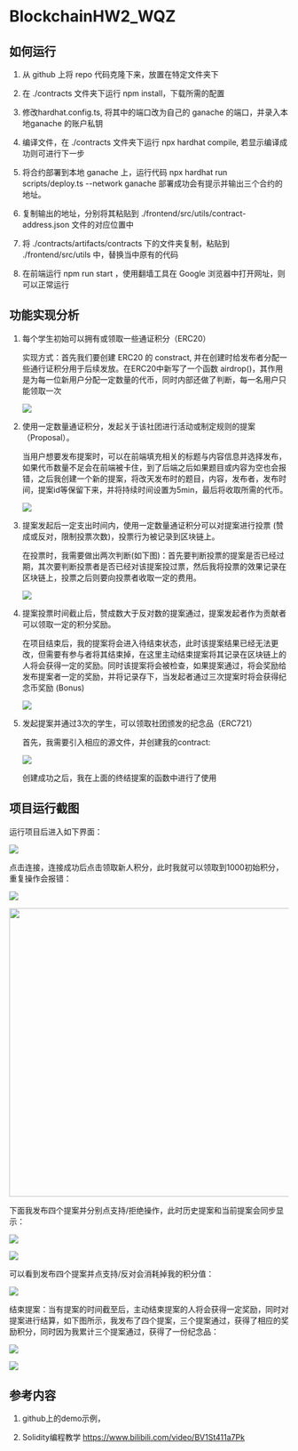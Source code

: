 # BlockchainHW2_WQZ

## 如何运行

1. 从 github 上将 repo 代码克隆下来，放置在特定文件夹下

2. 在 ./contracts 文件夹下运行 npm install，下载所需的配置

3. 修改hardhat.config.ts, 将其中的端口改为自己的 ganache 的端口，并录入本地ganache 的账户私钥

4. 编译文件，在 ./contracts 文件夹下运行 npx hardhat compile, 若显示编译成功则可进行下一步

5. 将合约部署到本地 ganache 上，运行代码 npx hardhat run scripts/deploy.ts --network ganache 部署成功会有提示并输出三个合约的地址。

6. 复制输出的地址，分别将其粘贴到 ./frontend/src/utils/contract-address.json 文件的对应位置中

7. 将 ./contracts/artifacts/contracts 下的文件夹复制，粘贴到 ./frontend/src/utils 中，替换当中原有的代码

8. 在前端运行 npm run start ，使用翻墙工具在 Google 浏览器中打开网址，则可以正常运行

## 功能实现分析

1. 每个学生初始可以拥有或领取一些通证积分（ERC20）
   
   实现方式：首先我们要创建 ERC20 的 constract, 并在创建时给发布者分配一些通行证积分用于后续发放。在ERC20中新写了一个函数 airdrop()，其作用是为每一位新用户分配一定数量的代币，同时内部还做了判断，每一名用户只能领取一次
   
   ![](README/2022-11-03-15-46-49-image.png)

2. 使用一定数量通证积分，发起关于该社团进行活动或制定规则的提案（Proposal）。
   
   当用户想要发布提案时，可以在前端填充相关的标题与内容信息并选择发布，如果代币数量不足会在前端被卡住，到了后端之后如果题目或内容为空也会报错，之后我创建一个新的提案，将改天发布时的题目，内容，发布者，发布时间，提案id等保留下来，并将持续时间设置为5min，最后将收取所需的代币。
   
   ![](README/2022-11-03-15-49-37-image.png)

3. 提案发起后一定支出时间内，使用一定数量通证积分可以对提案进行投票 (赞成或反对，限制投票次数)，投票行为被记录到区块链上。
   
   在投票时，我需要做出两次判断(如下图)：首先要判断投票的提案是否已经过期，其次要判断投票者是否已经对该提案投过票，然后我将投票的效果记录在区块链上，投票之后则要向投票者收取一定的费用。
   
   ![](README/2022-11-03-15-52-41-image.png)

4. 提案投票时间截止后，赞成数大于反对数的提案通过，提案发起者作为贡献者可以领取一定的积分奖励。
   
   在项目结束后，我的提案将会进入待结束状态，此时该提案结果已经无法更改，但需要有参与者将其结束掉，在这里主动结束提案将其记录在区块链上的人将会获得一定的奖励。同时该提案将会被检查，如果提案通过，将会奖励给发布提案者一定的奖励，并将记录存下，当发起者通过三次提案时将会获得纪念币奖励 (Bonus)
   
   ![](README/2022-11-03-18-29-56-image.png)

5. 发起提案并通过3次的学生，可以领取社团颁发的纪念品（ERC721）
   
   首先，我需要引入相应的源文件，并创建我的contract:
   
   ![](README/2022-11-03-18-35-15-image.png)
   
   创建成功之后，我在上面的终结提案的函数中进行了使用

## 项目运行截图

运行项目后进入如下界面：

![](README/2022-11-03-23-48-49-image.png)

点击连接，连接成功后点击领取新人积分，此时我就可以领取到1000初始积分，重复操作会报错：

![](README/2022-11-03-23-49-06-image.png)

<img src="README/2022-11-03-23-52-23-image.png" title="" alt="" width="519">

下面我发布四个提案并分别点支持/拒绝操作，此时历史提案和当前提案会同步显示：

![](README/2022-11-03-23-50-30-image.png)

![](README/2022-11-03-23-50-51-image.png)

可以看到发布四个提案并点支持/反对会消耗掉我的积分值：

![](README/2022-11-03-23-51-14-image.png)

结束提案：当有提案的时间截至后，主动结束提案的人将会获得一定奖励，同时对提案进行结算，如下图所示，我发布了四个提案，三个提案通过，获得了相应的奖励积分，同时因为我累计三个提案通过，获得了一份纪念品：

![](README/2022-11-03-23-57-42-image.png)

![](README/2022-11-03-23-57-35-image.png)

## 参考内容

1. github上的demo示例，

2. Solidity编程教学 https://www.bilibili.com/video/BV1St411a7Pk
